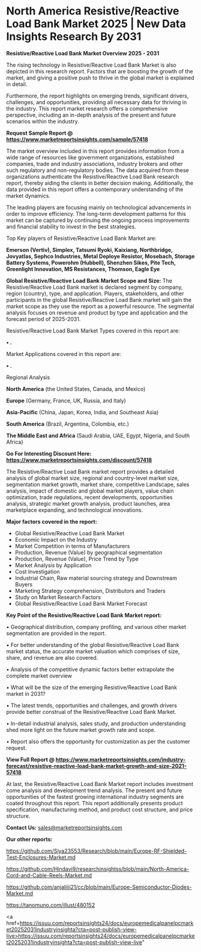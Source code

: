 # North America Resistive/Reactive Load Bank Market 2025 | New Data Insights Research By 2031

<Strong> Resistive/Reactive Load Bank Market Overview 2025 - 2031</strong>

The rising technology in Resistive/Reactive Load Bank Market is also depicted in this research report. Factors that are boosting the growth of the market, and giving a positive push to thrive in the global market is explained in detail.

Furthermore, the report highlights on emerging trends, significant drivers, challenges, and opportunities, providing all necessary data for thriving in the industry. This report market research offers a comprehensive perspective, including an in-depth analysis of the present and future scenarios within the industry.

<strong>Request Sample Report @ <a href=https://www.marketreportsinsights.com/sample/57418>https://www.marketreportsinsights.com/sample/57418</a></strong>

The market overview included in this report provides information from a wide range of resources like government organizations, established companies, trade and industry associations, industry brokers and other such regulatory and non-regulatory bodies. The data acquired from these organizations authenticate the Resistive/Reactive Load Bank research report, thereby aiding the clients in better decision making. Additionally, the data provided in this report offers a contemporary understanding of the market dynamics.

The leading players are focusing mainly on technological advancements in order to improve efficiency. The long-term development patterns for this market can be captured by continuing the ongoing process improvements and financial stability to invest in the best strategies.

Top Key players of Resistive/Reactive Load Bank Market are:

<strong>Emerson (Vertiv), Simplex, Tatsumi Ryoki, Kaixiang, Northbridge, Jovyatlas, Sephco Industries, Metal Deploye Resistor, Mosebach, Storage Battery Systems, Powerohm (Hubbell), Shenzhen Sikes, Pite Tech, Greenlight Innovation, MS Resistances, Thomson, Eagle Eye</strong>

<strong><b>Global Resistive/Reactive Load Bank Market Scope and Size:</b></strong>
The Resistive/Reactive Load Bank market is declared segment by company, region (country), type, and application. Players, stakeholders, and other participants in the global Resistive/Reactive Load Bank market will gain the market scope as they use the report as a powerful resource. The segmental analysis focuses on revenue and product by type and application and the forecast period of 2025-2031.

Resistive/Reactive Load Bank Market Types covered in this report are:

<strong>• .</strong>

Market Applications covered in this report are:

<strong>• .</strong> 

Regional Analysis

<strong>North America</strong> (the United States, Canada, and Mexico)

<strong>Europe</strong> (Germany, France, UK, Russia, and Italy)

<strong>Asia-Pacific</strong> (China, Japan, Korea, India, and Southeast Asia)

<strong>South America</strong> (Brazil, Argentina, Colombia, etc.)

<strong>The Middle East and Africa</strong> (Saudi Arabia, UAE, Egypt, Nigeria, and South Africa)

<strong>Go For Interesting Discount Here: <a href=https://www.marketreportsinsights.com/discount/57418>https://www.marketreportsinsights.com/discount/57418</a></strong>

The Resistive/Reactive Load Bank market report provides a detailed analysis of global market size, regional and country-level market size, segmentation market growth, market share, competitive Landscape, sales analysis, impact of domestic and global market players, value chain optimization, trade regulations, recent developments, opportunities analysis, strategic market growth analysis, product launches, area marketplace expanding, and technological innovations.

<strong><b>Major factors covered in the report:</b></strong>
<ul>
  <li>Global Resistive/Reactive Load Bank Market </li>
  <li>Economic Impact on the Industry</li>
  <li>Market Competition in terms of Manufacturers</li>
  <li>Production, Revenue (Value) by geographical segmentation</li>
  <li>Production, Revenue (Value), Price Trend by Type</li>
  <li>Market Analysis by Application</li>
  <li>Cost Investigation</li>
  <li>Industrial Chain, Raw material sourcing strategy and Downstream Buyers</li>
  <li>Marketing Strategy comprehension, Distributors and Traders</li>
  <li>Study on Market Research Factors</li>
  <li>Global Resistive/Reactive Load Bank Market Forecast</li>
</ul>

<strong><b>Key Point of the Resistive/Reactive Load Bank Market report:</b></strong>

• Geographical distribution, company profiling, and various other market segmentation are provided in the report.

• For better understanding of the global Resistive/Reactive Load Bank market status, the accurate market valuation which comprises of size, share, and revenue are also covered.

• Analysis of the competitive dynamic factors better extrapolate the complete market overview

• What will be the size of the emerging Resistive/Reactive Load Bank market in 2031?

• The latest trends, opportunities and challenges, and growth drivers provide better construal of the Resistive/Reactive Load Bank Market.

• In-detail industrial analysis, sales study, and production understanding shed more light on the future market growth rate and scope.

• Report also offers the opportunity for customization as per the customer request.

<strong><b>View Full Report @ <a href=https://www.marketreportsinsights.com/industry-forecast/resistive-reactive-load-bank-market-growth-and-size-2021-57418>https://www.marketreportsinsights.com/industry-forecast/resistive-reactive-load-bank-market-growth-and-size-2021-57418</a></b></strong>


At last, the Resistive/Reactive Load Bank Market report includes investment come analysis and development trend analysis. The present and future opportunities of the fastest growing international industry segments are coated throughout this report. This report additionally presents product specification, manufacturing method, and product cost structure, and price structure.

<strong>Contact Us:</strong>
sales@marketreportsinsights.com

<strong>Our other reports:</strong>

<a href=https://github.com/Siya23553/Research/blob/main/Europe-RF-Shielded-Test-Enclosures-Market.md>https://github.com/Siya23553/Research/blob/main/Europe-RF-Shielded-Test-Enclosures-Market.md</a>

<a href=https://github.com/Hindavi9/researchinsightss/blob/main/North-America-Cord-and-Cable-Reels-Market.md>https://github.com/Hindavi9/researchinsightss/blob/main/North-America-Cord-and-Cable-Reels-Market.md</a>

<a href=https://github.com/anjaliiii21/cc/blob/main/Europe-Semiconductor-Diodes-Market.md>https://github.com/anjaliiii21/cc/blob/main/Europe-Semiconductor-Diodes-Market.md</a>

<a href=https://tanomuno.com/illust/480152>https://tanomuno.com/illust/480152</a>

<a href=https://issuu.com/reportsinsights24/docs/europemedicalpanelpcmarket20252031industryinsighta?cta=post-publish-view-live>https://issuu.com/reportsinsights24/docs/europemedicalpanelpcmarket20252031industryinsighta?cta=post-publish-view-live</a>"
